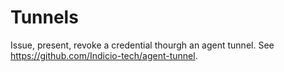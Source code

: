 # Tunnels

Issue, present, revoke a credential thourgh an agent tunnel. See https://github.com/Indicio-tech/agent-tunnel.